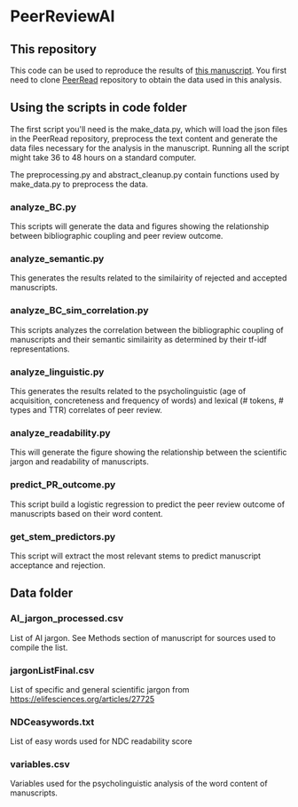 # PeerReviewAI

## This repository
This code can be used to reproduce the results of [this manuscript](https://arxiv.org/abs/1911.02648). You first need to clone [PeerRead](https://github.com/allenai/PeerRead) repository to obtain the data used in this analysis.

## Using the scripts in code folder
The first script you'll need is the make_data.py, which will load the json files in the PeerRead repository, preprocess the text content and generate the data files necessary for the analysis in the manuscript. Running all the script might take 36 to 48 hours on a standard computer.

The preprocessing.py and abstract_cleanup.py contain functions used by make_data.py to preprocess the data.

### analyze_BC.py
This scripts will generate the data and figures showing the relationship between bibliographic coupling and peer review outcome.

### analyze_semantic.py
This generates the results related to the similairity of rejected and accepted manuscripts.

### analyze_BC_sim_correlation.py
This scripts analyzes the correlation between the bibliographic coupling of manuscripts and their semantic similairity as determined by their tf-idf representations.

### analyze_linguistic.py
This generates the results related to the psycholinguistic (age of acquisition, concreteness and frequency of words) and lexical (# tokens, # types and TTR) correlates of peer review.

### analyze_readability.py
This will generate the figure showing the relationship between the scientific jargon and readability of manuscripts.

### predict_PR_outcome.py
This script build a logistic regression to predict the peer review outcome of manuscripts based on their word content. 

### get_stem_predictors.py
This script will extract the most relevant stems to predict manuscript acceptance and rejection. 

## Data folder

### AI_jargon_processed.csv
List of AI jargon. See Methods section of manuscript for sources used to compile the list.

### jargonListFinal.csv
List of specific and general scientific jargon from https://elifesciences.org/articles/27725

### NDCeasywords.txt
List of easy words used for NDC readability score

### variables.csv
Variables used for the psycholinguistic analysis of the word content of manuscripts.


